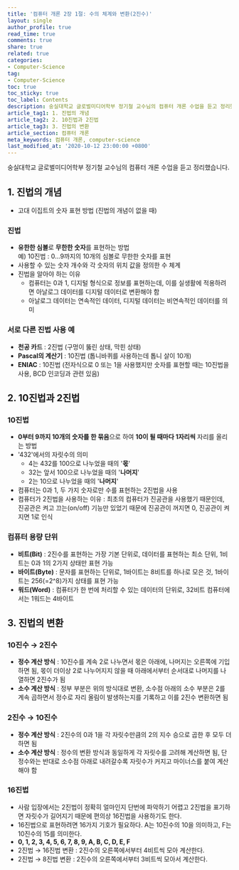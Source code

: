 ```yaml
---
title: '컴퓨터 개론 2장 1절: 수의 체계와 변환(2진수)'
layout: single
author_profile: true
read_time: true
comments: true
share: true
related: true
categories:
- Computer-Science
tag:
- Computer-Science
toc: true
toc_sticky: true
toc_label: Contents
description: 숭실대학교 글로벌미디어학부 정기철 교수님의 컴퓨터 개론 수업을 듣고 정리했습니다.
article_tag1: 1. 진법의 개념
article_tag2: 2. 10진법과 2진법
article_tag3: 3. 진법의 변환
article_section: 컴퓨터 개론
meta_keywords: 컴퓨터 개론, computer-science
last_modified_at: '2020-10-12 23:00:00 +0800'
---
```


숭실대학교 글로벌미디어학부 정기철 교수님의 컴퓨터 개론 수업을 듣고 정리했습니다.

## 1. 진법의 개념
- 고대 이집트의 숫자 표현 방법 (진법의 개념이 없을 때)

### 진법
- **유한한 심볼**로 **무한한 숫자**를 표현하는 방법  
  예) 10진법 : 0...9까지의 10개의 심볼로 무한한 숫자를 표현
- 사용할 수 있는 숫자 개수와 각 숫자의 위치 값을 정의한 수 체계
- 진법을 알아야 하는 이유
  - 컴퓨터는 0과 1, 디지털 형식으로 정보를 표현하는데, 이를 실생활에 적용하려면 아날로그 데이터를 디지털 데이터로 변환해야 함
  - 아날로그 데이터는 연속적인 데이터, 디지털 데이터는 비연속적인 데이터를 의미

### 서로 다른 진법 사용 예
- **천공 카드** : 2진법 (구멍이 뚫린 상태, 막힌 상태)
- **Pascal의 계산기** : 10진법 (톱니바퀴를 사용하는데 톱니 살이 10개)
- **ENIAC** : 10진법 (전자식으로 0 또는 1을 사용했지만 숫자를 표현할 때는 10진법을 사용, BCD 인코딩과 관련 있음)

## 2. 10진법과 2진법

### 10진법
- **0부터 9까지 10개의 숫자를 한 묶음**으로 하여 **10이 될 때마다 1자리씩** 자리를 올리는 방법
- '432'에서의 자릿수의 의미
  - 4는 432를 100으로 나누었을 때의 '**몫**'
  - 32는 앞서 100으로 나누었을 때의 '**나머지**'
  - 2는 10으로 나누었을 때의 '**나머지**'
- 컴퓨터는 0과 1, 두 가지 숫자로만 수를 표현하는 2진법을 사용
- 컴퓨터가 2진법을 사용하는 이유 : 최초의 컴퓨터가 진공관을 사용했기 때문인데, 진공관은 켜고 끄는(on/off) 기능만 있었기 때문에 진공관이 꺼지면 0, 진공관이 켜지면 1로 인식

### 컴퓨터 용량 단위
- **비트(Bit)** : 2진수를 표현하는 가장 기본 단위로, 데이터를 표현하는 최소 단위, 1비트는 0과 1의 2가지 상태만 표현 가능
- **바이트(Byte)** : 문자를 표현하는 단위로, 1바이트는 8비트를 하나로 모은 것, 1바이트는 256(=2^8)가지 상태를 표현 가능
- **워드(Word)** : 컴퓨터가 한 번에 처리할 수 있는 데이터의 단위로, 32비트 컴퓨터에서는 1워드는 4바이트

## 3. 진법의 변환

### 10진수 → 2진수
- **정수 계산 방식** : 10진수를 계속 2로 나누면서 몫은 아래에, 나머지는 오른쪽에 기입하면 됨, 몫이 더이상 2로 나누어지지 않을 때 아래에서부터 순서대로 나머지를 나열하면 2진수가 됨
- **소수 계산 방식** : 정부 부분은 위의 방식대로 변환, 소수점 아래의 소수 부분은 2를 계속 곱하면서 정수로 자리 올림이 발생하는지를 기록하고 이를 2진수 변환하면 됨

### 2진수 → 10진수
- **정수 계산 방식** : 2진수의 0과 1을 각 자릿수만큼의 2의 지수 승으로 곱한 후 모두 더하면 됨
- **소수 계산 방식** : 정수의 변환 방식과 동일하게 각 자릿수를 고려해 계산하면 됨, 단 정수와는 반대로 소수점 아래로 내려갈수록 자릿수가 커지고 마이너스를 붙여 계산해야 함

### 16진법
- 사람 입장에서는 2진법이 정확히 얼마인지 단번에 파악하기 어렵고 2진법을 표기하면 자릿수가 길어지기 때문에 편의상 16진법을 사용하기도 한다.
- 16진법으로 표현하려면 16가지 기호가 필요하다. A는 10진수의 10을 의미하고, F는 10진수의 15를 의미한다.
- **0, 1, 2, 3, 4, 5, 6, 7, 8, 9, A, B, C, D, E, F**
- 2진법 → 16진법 변환 : 2진수의 오른쪽에서부터 4비트씩 모아 계산한다.
- 2진법 → 8진법 변환 : 2진수의 오른쪽에서부터 3비트씩 모아서 계산한다.

    